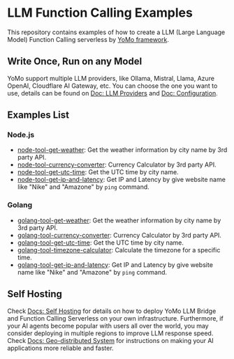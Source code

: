 # LLM Function Calling Examples

This repository contains examples of how to create a LLM (Large Language Model) Function Calling serverless by [YoMo framework](https://github.com/yomorun/yomo).

## Write Once, Run on any Model

YoMo support multiple LLM providers, like Ollama, Mistral, Llama, Azure OpenAI, Cloudflare AI Gateway, etc. You can choose the one you want to use, details can be found on [Doc: LLM Providers](https://yomo.run/docs/llm-providers) and [Doc: Configuration](https://yomo.run/docs/zipper-configuration).

## Examples List

### Node.js

- [node-tool-get-weather](./node-tool-get-weather): Get the weather information by city name by 3rd party API.
- [node-tool-currency-converter](./node-tool-currency-converter): Currency Calculator by 3rd party API.
- [node-tool-get-utc-time](./node-tool-get-utc-time): Get the UTC time by city name.
- [node-tool-get-ip-and-latency](./node-tool-get-ip-and-latency): Get IP and Latency by give website name like "Nike" and "Amazone" by `ping` command.

### Golang

- [golang-tool-get-weather](./golang-tool-get-weather): Get the weather information by city name by 3rd party API.
- [golang-tool-currency-converter](./golang-tool-currency-converter): Currency Calculator by 3rd party API.
- [golang-tool-get-utc-time](./golang-tool-get-utc-time): Get the UTC time by city name.
- [golang-tool-timezone-calculator](./golang-tool-timezone-calculator): Calculate the timezone for a specific time.
- [golang-tool-get-ip-and-latency](./golang-tool-get-ip-and-latency): Get IP and Latency by give website name like "Nike" and "Amazone" by `ping` command.

## Self Hosting

Check [Docs: Self Hosting](https://yomo.run/docs/self-hosting) for details on how to deploy YoMo LLM Bridge and Function Calling Serverless on your own infrastructure. Furthermore, if your AI agents become popular with users all over the world, you may consider deploying in multiple regions to improve LLM response speed. Check [Docs: Geo-distributed System](https://yomo.run/docs/glossary) for instructions on making your AI applications more reliable and faster.
